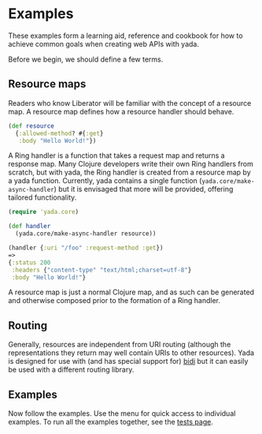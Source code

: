 # Examples

These examples form a learning aid, reference and cookbook for how to achieve common goals when creating web APIs with yada.

Before we begin, we should define a few terms.

## Resource maps

Readers who know Liberator will be familiar with the concept of a
resource map. A resource map defines how a resource handler should
behave.

```clojure
(def resource
  {:allowed-method? #{:get}
   :body "Hello World!"})
```

A Ring handler is a function that takes a request map and returns a
response map. Many Clojure developers write their own Ring handlers from
scratch, but with yada, the Ring handler is created from a resource map
by a yada function. Currently, yada contains a single function
(`yada.core/make-async-handler`) but it is envisaged that more will be
provided, offering tailored functionality.

```clojure
(require 'yada.core)

(def handler
  (yada.core/make-async-handler resource))

(handler {:uri "/foo" :request-method :get})
=>
{:status 200
 :headers {"content-type" "text/html;charset=utf-8"}
 :body "Hello World!"}

```

A resource map is just a normal Clojure map, and as such can be
generated and otherwise composed prior to the formation of a Ring
handler.

## Routing

Generally, resources are independent from URI routing (although the
representations they return may well contain URIs to other
resources). Yada is designed for use with (and has special support for)
[bidi](https://github.com/juxt/bidi) but it can easily be used with a
different routing library.

## Examples

Now follow the examples. Use the menu for quick access to individual examples. To run all the examples together, see the [tests page](tests.html).
